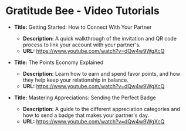 # Gratitude Bee - Video Tutorials

- **Title:** Getting Started: How to Connect With Your Partner
  - **Description:** A quick walkthrough of the invitation and QR code process to link your account with your partner's.
  - **URL:** https://www.youtube.com/watch?v=dQw4w9WgXcQ

- **Title:** The Points Economy Explained
  - **Description:** Learn how to earn and spend favor points, and how they help keep your relationship in balance.
  - **URL:** https://www.youtube.com/watch?v=dQw4w9WgXcQ

- **Title:** Mastering Appreciations: Sending the Perfect Badge
  - **Description:** A guide to the different appreciation categories and how to send a badge that makes your partner's day.
  - **URL:** https://www.youtube.com/watch?v=dQw4w9WgXcQ 